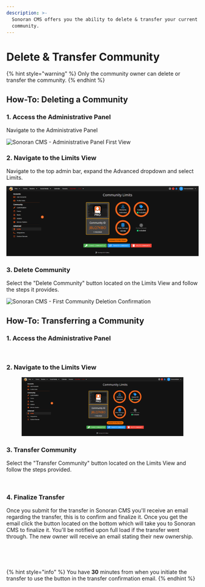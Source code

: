```yaml
---
description: >-
  Sonoran CMS offers you the ability to delete & transfer your current CMS
  community.
---
```


# Delete & Transfer Community

{% hint style="warning" %}
Only the community owner can delete or transfer the community.
{% endhint %}

## How-To: Deleting a Community

### 1. Access the Administrative Panel

Navigate to the Administrative Panel

![Sonoran CMS - Administrative Panel First View](../../.gitbook/assets/CMS\_AdminPanel.png)

### 2. Navigate to the Limits View

Navigate to the top admin bar, expand the Advanced dropdown and select Limits.

![Sonoran CMS - Limits View](../../.gitbook/assets/CMS\_ViewLimitsFull.png)

### 3. Delete Community

Select the "Delete Community" button located on the Limits View and follow the steps it provides.

![Sonoran CMS - First Community Deletion Confirmation](../../.gitbook/assets/brave\_ZND26GH9FX.png)

## How-To: Transferring a Community

### 1. Access the Administrative Panel

<figure><img src="https://i.imgur.com/n13V6mf.png" alt=""><figcaption></figcaption></figure>

### 2. Navigate to the Limits View

<figure><img src="../../.gitbook/assets/CMS_ViewLimitsFull.png" alt=""><figcaption></figcaption></figure>

### 3. Transfer Community

Select the "Transfer Community" button located on the Limits View and follow the steps provided.

<figure><img src="https://i.imgur.com/5B1kZaD.png" alt=""><figcaption></figcaption></figure>

### 4. Finalize Transfer

Once you submit for the transfer in Sonoran CMS you'll receive an email regarding the transfer, this is to confirm and finalize it. Once you get the email click the button located on the bottom which will take you to Sonoran CMS to finalize it. You'll be notified upon full load if the transfer went through. The new owner will receive an email stating their new ownership.

<figure><img src="https://i.imgur.com/WoAr6lW.png" alt=""><figcaption></figcaption></figure>

<figure><img src="https://i.imgur.com/yALB2Ru.png" alt=""><figcaption></figcaption></figure>

{% hint style="info" %}
You have **30** minutes from when you initiate the transfer to use the button in the transfer confirmation email.
{% endhint %}
